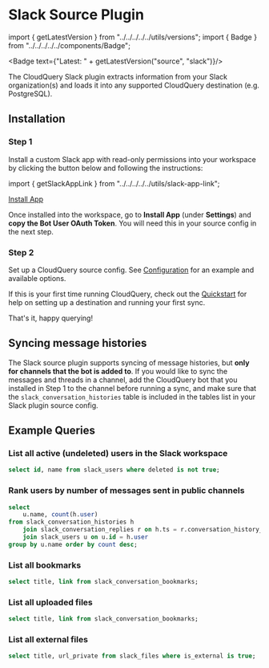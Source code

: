 # Slack Source Plugin

import { getLatestVersion } from "../../../../../utils/versions";
import { Badge } from "../../../../../components/Badge";

<Badge text={"Latest: " + getLatestVersion("source", "slack")}/>

The CloudQuery Slack plugin extracts information from your Slack organization(s) and loads it into any supported CloudQuery destination (e.g. PostgreSQL).

## Installation

### Step 1

Install a custom Slack app with read-only permissions into your workspace by clicking the button below and following the instructions:

import { getSlackAppLink } from "../../../../../utils/slack-app-link";

<div style={{marginTop: '1em'}}>
    <a target="_blank" href={getSlackAppLink()} class="btn btn-blue">Install App</a>
</div>

Once installed into the workspace, go to **Install App** (under **Settings**) and **copy the Bot User OAuth Token**. You will need this in your source config in the next step.

### Step 2

Set up a CloudQuery source config. See [Configuration](/docs/plugins/sources/slack/configuration) for an example and available options.

If this is your first time running CloudQuery, check out the [Quickstart](/docs/quickstart) for help on setting up a destination and running your first sync. 

That's it, happy querying!

## Syncing message histories

The Slack source plugin supports syncing of message histories, but **only for channels that the bot is added to**. If you would like to sync the messages and threads in a channel, add the CloudQuery bot that you installed in Step 1 to the channel before running a sync, and make sure that the `slack_conversation_histories` table is included in the tables list in your Slack plugin source config.

## Example Queries

### List all active (undeleted) users in the Slack workspace

```sql
select id, name from slack_users where deleted is not true;
```

### Rank users by number of messages sent in public channels

```sql
select 
    u.name, count(h.user) 
from slack_conversation_histories h 
    join slack_conversation_replies r on h.ts = r.conversation_history_ts 
    join slack_users u on u.id = h.user 
group by u.name order by count desc;
```

### List all bookmarks

```sql
select title, link from slack_conversation_bookmarks;
```


### List all uploaded files

```sql
select title, link from slack_conversation_bookmarks;
```

### List all external files

```sql
select title, url_private from slack_files where is_external is true;
``` 
